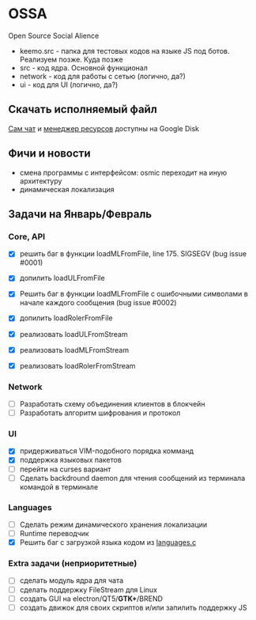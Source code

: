 # OSSA
Open Source Social Alience

* keemo.src - папка для тестовых кодов на языке JS под ботов. Реализуем позже. Куда позже
* src - код ядра. Основной функционал
* network - код для работы с сетью (логично, да?)
* ui - код для UI (логично, да?)

## Скачать исполняемый файл
[Сам чат](https://drive.google.com/file/d/1a_IDv1pZulpkaI3KB8KAmspbyNlafeY_/view?usp=sharing) и
[менеджер ресурсов](https://drive.google.com/file/d/16fniIvitGigYiTRNTXNFYnpDqnDOg7g2/view?usp=sharing)
доступны на Google Disk

## Фичи и новости
- смена программы с интерфейсом: osmic переходит на иную архитектуру
- динамическая локализация

## Задачи на Январь/Февраль
### Core, API
- [x] решить баг в функции loadMLFromFile, line 175. SIGSEGV (bug issue #0001)
- [x] допилить loadULFromFile
- [x] Решить баг в функции loadMLFromFile с ошибочными символами в начале каждого сообщения (bug issue #0002)

- [x] допилить loadRolerFromFile
- [x] реализовать loadULFromStream
- [x] реализовать loadMLFromStream
- [x] реализовать loadRolerFromStream
### Network
- [ ] Разработать схему объединения клиентов в блокчейн
- [ ] Разработать алгоритм шифрования и протокол
### UI
- [x] придерживаться VIM-подобного порядка комманд
- [x] поддержка языковых пакетов
- [ ] перейти на curses вариант
- [ ] Сделать backdround daemon для чтения сообщений из терминала командой в терминале
### Languages
- [ ] Cделать режим динамического хранения локализации
- [ ] Runtime переводчик
- [x] Решить баг с загрузкой языка кодом из [languages.c](src/languages.c)
### Extra задачи (неприоритетные)
- [ ] сделать модуль ядра для чата
- [ ] сделать поддержку FileStream для Linux
- [ ] создать GUI на electron/QT5/**GTK+**/BREND
- [ ] создать движок для своих скриптов и/или запилить поддержку JS
